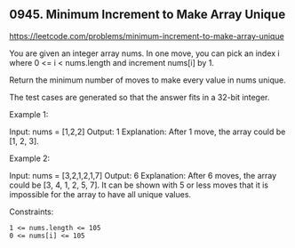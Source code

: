 ## 0945. Minimum Increment to Make Array Unique

https://leetcode.com/problems/minimum-increment-to-make-array-unique

You are given an integer array nums. In one move, you can pick an index i where 0 <= i < nums.length and increment nums[i] by 1.

Return the minimum number of moves to make every value in nums unique.

The test cases are generated so that the answer fits in a 32-bit integer.


Example 1:

Input: nums = [1,2,2]
Output: 1
Explanation: After 1 move, the array could be [1, 2, 3].


Example 2:

Input: nums = [3,2,1,2,1,7]
Output: 6
Explanation: After 6 moves, the array could be [3, 4, 1, 2, 5, 7].
It can be shown with 5 or less moves that it is impossible for the array to have all unique values.



Constraints:


	1 <= nums.length <= 105
	0 <= nums[i] <= 105

